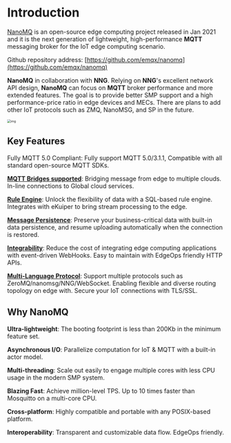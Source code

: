 # Introduction

[NanoMQ](https://nanomq.io/) is an open-source edge computing project released in Jan 2021 and it is the next generation of lightweight, high-performance **MQTT** messaging broker for the IoT edge computing scenario.

Github repository address: [https://github.com/emqx/nanomq](https://github.com/emqx/nanomq)

**NanoMQ** in collaboration with **NNG**. Relying on **NNG**'s excellent network API design, **NanoMQ** can focus on **MQTT** broker performance and more extended features. The goal is to provide better SMP support and a high performance-price ratio in edge devices and MECs. There are plans to add other IoT protocols such as ZMQ, NanoMSG, and SP in the future.

<img src="./images/NanoMQ-introduction.png" alt="img" style="zoom:50%;" />

## Key Features

Fully MQTT 5.0 Compliant: Fully support MQTT 5.0/3.1.1, Compatible with all standard open-source MQTT SDKs.

[**MQTT Bridges supported**](./bridges/introduction.md): Bridging message from edge to multiple clouds. In-line connections to Global cloud services.

[**Rule Engine**](./rule/introduction.md): Unlock the flexibility of data with a SQL-based rule engine. Integrates with eKuiper to bring stream processing to the edge.

[**Message Persistence**](./rule/config-file.md#sqlite-rule): Preserve your business-critical data with built-in data persistence, and resume uploading automatically when the connection is restored.

[**Integrability**](./http-api/introduction.md): Reduce the cost of integrating edge computing applications with event-driven WebHooks. Easy to maintain with EdgeOps friendly HTTP APIs.

[**Multi-Language Protocol**](./gateway/introduction.md): Support multiple protocols such as ZeroMQ/nanomsg/NNG/WebSocket. Enabling flexible and diverse routing topology on edge with. Secure your IoT connections with TLS/SSL.

## Why NanoMQ

**Ultra-lightweight**: The booting footprint is less than 200Kb in the minimum feature set.

**Asynchronous I/O**: Parallelize computation for IoT & MQTT with a built-in actor model.

**Multi-threading**: Scale out easily to engage multiple cores with less CPU usage in the modern SMP system.

**Blazing Fast**: Achieve million-level TPS. Up to 10 times faster than Mosquitto on a multi-core CPU.

**Cross-platform**: Highly compatible and portable with any POSIX-based platform.

**Interoperability**: Transparent and customizable data flow. EdgeOps friendly.
